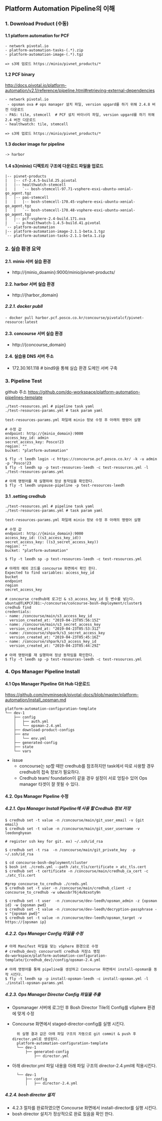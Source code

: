 
## Platform Automation Pipeline의 이해

### 1. Download Product (수동)

#### 1.1  platform automation for PCF 

	- network pivotal.io 
	- platform-automation-tasks-(.*).zip
	- platform-automation-image-(.*).tgz
	
	=> s3에 업로드 https://minio/pivnet_products/*

#### 1.2 PCF binary
http://docs.pivotal.io/platform-automation/v2.1/reference/pipeline.html#retrieving-external-dependencies

	- network pivotal.io 
	 - opsman ova # ops manager 설치 파일, version upgard를 하기 위해 2.4.8 버전 다운로드
	- PAS: tile, stemcell  # PCF 설치 바이너리 파일, version upgard를 하기 위해 2.4 버전 다운로드
	- healthwatch: tile, stemcell
	
	=> s3에 업로드 https://minio/pivnet_products/*

#### 1.3  docker image for pipeline
	-> harbor

#### 1.4 s3(minio) 디렉토리 구조에 다운로드 파일을 업로드
		
	|-- pivnet-products
	|   |-- cf-2.4.5-build.25.pivotal
	|   |-- healthwatch-stemcell
	|   |   `-- bosh-stemcell-97.71-vsphere-esxi-ubuntu-xenial-go_agent.tgz
	|   |-- pas-stemcell
	|   |   |-- bosh-stemcell-170.45-vsphere-esxi-ubuntu-xenial-go_agent.tgz
	|   |   `-- bosh-stemcell-170.48-vsphere-esxi-ubuntu-xenial-go_agent.tgz
	|   |-- pcf-vsphere-2.4-build.171.ova
	|   `-- p-healthwatch-1.4.5-build.41.pivotal
	`-- platform-automation
    |-- platform-automation-image-2.1.1-beta.1.tgz
    `-- platform-automation-tasks-2.1.1-beta.1.zip

### 2. 실습 환경 요약

#### 2.1. minio 서버 실습 환경
- http://{minio_doamin}:9000/minio/pivnet-products/

#### 2.2. harbor 서버 실습 환경
-  http://{harbor_domain}
##### 2.2.1. docker publl
	- docker pull harbor.pcf.posco.co.kr/concourse/pivotalcf/pivnet-resource:latest

#### 2.3. concourse 서버 실습 환경
 - http://{concourse_domain}

#### 2.4. 실습용 DNS 서버 주소
-  172.30.161.118 # bind9을 통해 실습 환경 도메인 서버 구축


### 3. Pipeline Test

github 주소 https://github.com/do-workspace/platform-automation-pipelines-template

	./test-resources.yml # pipeline task yaml
	./test-resources-params.yml # task param yaml
	
	test-resources-params.yml 파일에 minio 정보 수정 후 아래의 명령어 실행
	
	# 수정 값
	endpoint: http://{minio_domain}:9000
	access_key_id: admin
	secret_access_key: Posco!23
	region: ""
	bucket: "platform-automation"
	
	$ fly -t leedh login -c https://concourse.pcf.posco.co.kr/ -k -u admin -p 'Posco!23
	$ fly -t leedh sp -p test-resources-leedh -c test-resources.yml -l ./test-resources-params.yml
	
	# 아래 명령어를 재 실행하여 정상 동작임을 확인한다.
	$ fly -t leedh unpause-pipeline -p test-resources-leedh
	
	

#### 3.1 .setting credhub

	./test-resources.yml # pipeline task yaml
	./test-resources-params.yml # task param yaml

	test-resources-params.yml 파일에 minio 정보 수정 후 아래의 명령어 실행
	
	# 수정 값
	endpoint: http://{minio_domain}:9000
	access_key_id: ((s3_access_key_id))
	secret_access_key: ((s3_secret_access_key))
	region: ""
	bucket: "platform-automation"

	$ fly -t leedh sp -p test-resources-leedh -c test-resources.yml

	# 아래의 예외 코드를 concourse 화면에서 확인 한다.
	Expected to find variables: access_key_id
	bucket
	endpoint
	region
	secret_access_key

	# concourse credhub에 로그인 & s3_access_key_id 등 변수를 넣는다.
	ubuntu@TLKPCFJB1:~/concourse/concourse-bosh-deployment/cluster$ credhub find
	credentials:
	- name: /concourse/main/s3_access_key_id
	  version_created_at: "2019-04-23T05:56:15Z"
	- name: /concourse/main/s3_secret_access_key
	  version_created_at: "2019-04-23T05:53:31Z"
	- name: /concourse/shpark/s3_secret_access_key
	  version_created_at: "2019-04-23T05:45:16Z"
	- name: /concourse/shpark/s3_access_key_id
	  version_created_at: "2019-04-23T05:44:29Z"
	
	# 아래 명령어를 재 실행하여 정상 동작임을 확인한다.
	$ fly -t leedh sp -p test-resources-leedh -c test-resources.yml

### 4. Ops Manager Pipeline Install

#### 4.1 Ops Manager Pipeline Git Hub 다운로드
 
 https://github.com/myminseok/pivotal-docs/blob/master/platform-automation/install_opsman.md
```
platform-automation-configuration-template
└── dev-1
    ├── config
    │   ├── auth.yml    
    │   └── opsman-2.4.yml
    ├── download-product-configs
    ├── env
    │   └── env.yml
    ├── generated-config
    ├── state
    └── vars
```
* issue 
	* concourse는 sp할 때만 credhub를 참조하지만 task에서 따로 사용할 경우 credhub의 접속 정보가 필요하다.
	* Credhub team/ foundation이 같을 경우 설정이 서로 엉킬수 있어 Ops manager 타겟이 잘 못될 수 있다.

#### 4.2. Ops Manager Pipeline 수정

##### 4.2.1. Ops Manager Install Pipeline에 사용 할 Credhub 정보 저장

	$ credhub set -t value -n /concourse/main/git_user_email -v {git email}
	$ credhub set -t value -n /concourse/main/git_user_username -v leedonghyean

	# register ssh key for git. ex) ~/.ssh/id_rsa

	$ credhub set -t rsa  -n /concourse/main/git_private_key  -p ~/.ssh/id_rsa

	$ cd concourse-bosh-deployment/cluster
	$ bosh int ./creds.yml --path /atc_tls/certificate > atc_tls.cert
	$ credhub set -t certificate -n /concourse/main/credhub_ca_cert -c ./atc_tls.cert

	#grep concourse_to_credhub ./creds.yml
	$ credhub set -t user -n /concourse/main/credhub_client -z concourse_to_credhub -w udwusbr76j4u9zxoty9n

	$ credhub set -t user  -n /concourse/dev-leedh/opsman_admin -z {opsman id} -w {opsman pwd}
	$ credhub set -t value -n /concourse/dev-leedh/decryption-passphrase -v "{opsman pwd}"
	$ credhub set -t value -n /concourse/dev-leedh/opsman_target -v https://{opsman ip}

##### 4.2.2. Ops Manager Config 파일을 수정

	# 아래 Manifest 파일을 맞는 vSphere 환경으로 수정
	# credhub_dev는 concourse의 credhub 저장소 명칭
	do-workspace/platform-automation-configuration-template/{credhub_dev}/config/opsman-2.4.yml
	
	# 아래 명령어를 통해 pipeline을 생성하고 Concourse 화면에서 install-opsman을 동작 시킨다.
	$ fly -t leedh sp -p install-opsman-leedh -c install-opsman.yml -l ./install-opsman-params.yml

##### 4.2.3. Ops Manager Director Config 파일을 추출
- Opsmanager 서버에 로그인 후 Bosh Director Tile의 Config를 vSphere  환경에 맞게 수정
- Concourse 화면에서  staged-director-config를 실행 시킨다.

		위 실행 결과 값은 아래 파일 구조의 자동으로 git commit & push 후 director.yml로 생성된다.
		platform-automation-configuration-template
		└── dev-1
		    ├── generated-config
			    ├── director.yml

- 아래 director.yml 파일 내용을 아래 파일 구조의 director-2.4.yml에 적용시킨다.

		└── dev-1
		    ├── config
		    │   ├── director-2.4.yml 

##### 4.2.4. bosh director 설치
- 4.2.3 절차를 완료하였으면 Concourse 화면에서  install-director를 실행 시킨다.
- bosh director 설치가 정상적으로 완료 됬음을 확인 한다.


